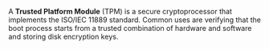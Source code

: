 A **Trusted Platform Module** (TPM) is a secure cryptoprocessor that implements the ISO/IEC 11889 standard. Common uses are verifying that the boot process starts from a trusted combination of hardware and software and storing disk encryption keys.